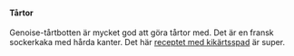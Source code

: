 #### Tårtor

Genoise-tårtbotten är mycket god att göra tårtor med. Det är en fransk sockerkaka med hårda kanter. Det här [receptet med kikärtsspad](https://www.facebook.com/swedishvegan/photos/vegan-genoiseswedish-recipe-underneath-the-english-versionthis-is-the-best-recip/883772464977353/) är super.
